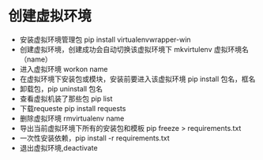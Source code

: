 # 创建虚拟环境

- 安装虚拟环境管理包 pip install virtualenvwrapper-win
- 创建虚拟环境，创建成功会自动切换该虚拟环境下 mkvirtulenv 虚拟环境名（name）
- 进入虚拟环境 workon name 
- 在虚拟环境下安装包或模块，安装前要进入该虚拟环境 pip install 包名，框名
- 卸载包，pip uninstall 包名
- 查看虚拟机装了那些包 pip list
- 下载requeste pip install requests 
- 删除虚拟环境 rmvirtualenv name
- 导出当前虚拟环境下所有的安装包和模板 pip freeze > requirements.txt
- 一次性安装依赖，pip install -r requirements.txt
- 退出虚拟环境,deactivate

